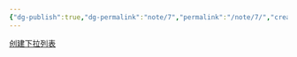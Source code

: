 ```yaml
---
{"dg-publish":true,"dg-permalink":"note/7","permalink":"/note/7/","created":"2024-06-09 18:11:19","updated":"2024-06-09 18:13:02"}
---
```


[创建下拉列表](https://support.microsoft.com/zh-cn/office/%E5%88%9B%E5%BB%BA%E4%B8%8B%E6%8B%89%E5%88%97%E8%A1%A8-7693307a-59ef-400a-b769-c5402dce407b)